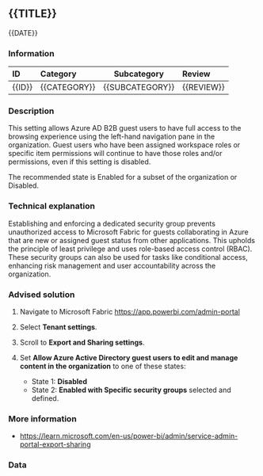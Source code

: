 ## {{TITLE}}

{{DATE}}

###  Information

| ID     | Category     | Subcategory     | Review     |
| :----- | :----------- | --------------- | :--------- |
| {{ID}} | {{CATEGORY}} | {{SUBCATEGORY}} | {{REVIEW}} |

### Description

This setting allows Azure AD B2B guest users to have full access to the browsing experience using the left-hand navigation pane in the organization. Guest users who have been assigned workspace roles or specific item permissions will continue to have those roles and/or permissions, even if this setting is disabled.

The recommended state is Enabled for a subset of the organization or Disabled.

### Technical explanation

Establishing and enforcing a dedicated security group prevents unauthorized access to Microsoft Fabric for guests collaborating in Azure that are new or assigned guest status from other applications. This upholds the principle of least privilege and uses role-based access control (RBAC). These security groups can also be used for tasks like conditional access, enhancing risk management and user accountability across the organization.

### Advised solution

1. Navigate to Microsoft Fabric https://app.powerbi.com/admin-portal

2. Select **Tenant settings**.

3. Scroll to **Export and Sharing settings**.

4. Set **Allow Azure Active Directory guest users to edit and manage content in the organization** to one of these states:
   - State 1: **Disabled**
   - State 2: **Enabled with Specific security groups** selected and defined.

### More information

- https://learn.microsoft.com/en-us/power-bi/admin/service-admin-portal-export-sharing


### Data